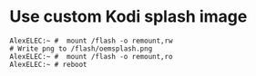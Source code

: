 # Use custom Kodi splash image

```
AlexELEC:~ #  mount /flash -o remount,rw
# Write png to /flash/oemsplash.png
AlexELEC:~ #  mount /flash -o remount,ro
AlexELEC:~ # reboot
```
